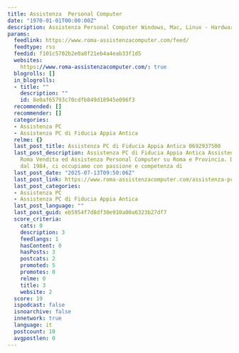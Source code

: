 ```yaml
---
title: Assistenza  Personal Computer
date: "1970-01-01T00:00:00Z"
description: Assistenza Personal Computer Windows, Mac, Linux - Hardware & Software
params:
  feedlink: https://www.roma-assistenzacomputer.com/feed/
  feedtype: rss
  feedid: f101c5702b2e0a8f21eb4a4eab33f1d5
  websites:
    https://www.roma-assistenzacomputer.com/: true
  blogrolls: []
  in_blogrolls:
  - title: ""
    description: ""
    id: 8e0af65793c70cdfb849d18945e096f3
  recommended: []
  recommender: []
  categories:
  - Assistenza PC
  - Assistenza PC di Fiducia Appia Antica
  relme: {}
  last_post_title: Assistenza PC di Fiducia Appia Antica 0692937500
  last_post_description: Assistenza PC di Fiducia Appia Antica Assistenza Computer
    Roma Vendita ed Assistenza Personal Computer su Roma e Provincia. Da oltre trent’anni,
    dal 1984, ci occupiamo con passione e competenza di
  last_post_date: "2025-07-13T09:50:06Z"
  last_post_link: https://www.roma-assistenzacomputer.com/assistenza-pc-di-fiducia-appia-antica/?utm_source=rss&utm_medium=rss&utm_campaign=assistenza-pc-di-fiducia-appia-antica
  last_post_categories:
  - Assistenza PC
  - Assistenza PC di Fiducia Appia Antica
  last_post_language: ""
  last_post_guid: eb5954f7d8df30e910a00a6323b27df7
  score_criteria:
    cats: 0
    description: 3
    feedlangs: 1
    hasContent: 0
    hasPosts: 3
    postcats: 2
    promoted: 5
    promotes: 0
    relme: 0
    title: 3
    website: 2
  score: 19
  ispodcast: false
  isnoarchive: false
  innetwork: true
  language: it
  postcount: 10
  avgpostlen: 0
---
```

